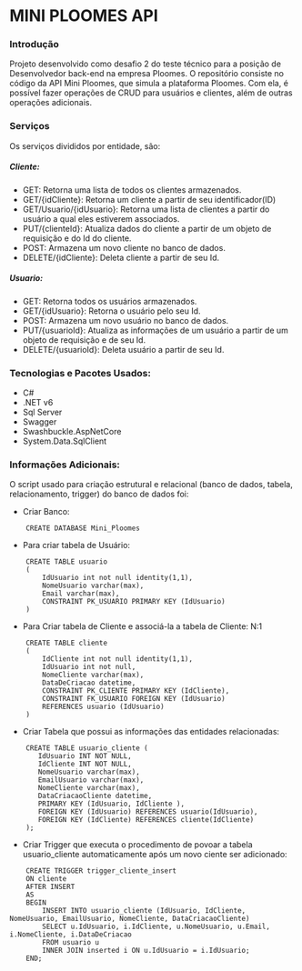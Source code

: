 
# MINI PLOOMES API

### Introdução

Projeto desenvolvido como desafio 2 do teste técnico para a posição de Desenvolvedor back-end na empresa Ploomes. O repositório consiste no código da API Mini Ploomes, que simula a plataforma Ploomes. Com ela, é possível fazer operações de CRUD para usuários e clientes, além de outras operações adicionais.

### Serviços

Os serviços divididos por entidade, são:

##### Cliente:

- GET: Retorna uma lista de todos os clientes armazenados.
- GET/{idCliente}: Retorna um cliente a partir de seu identificador(ID)
- GET/Usuario/{idUsuario}: Retorna uma lista de clientes a partir do usuário a qual eles estiverem associados.
- PUT/{clienteId}: Atualiza dados do cliente a partir de um objeto de requisição e do Id do cliente.
- POST: Armazena um novo cliente no banco de dados.
- DELETE/{idCliente}: Deleta cliente a partir de seu Id.

##### Usuario:
- GET: Retorna todos os usuários armazenados.
- GET/{idUsuario}: Retorna o usuário pelo seu Id.
- POST: Armazena um novo usuário no banco de dados.
- PUT/{usuarioId}: Atualiza as informações de um usuário a partir de um objeto de requisição e de seu Id.
- DELETE/{usuarioId}: Deleta usuário a partir de seu Id.

### Tecnologias e Pacotes Usados:


- C#
- .NET v6
- Sql Server
- Swagger
- Swashbuckle.AspNetCore
- System.Data.SqlClient

### Informações Adicionais:
O script usado para criação estrutural e relacional (banco de dados, tabela, relacionamento, trigger) do banco de dados foi:

- Criar Banco:
```
    CREATE DATABASE Mini_Ploomes
```

- Para criar tabela de Usuário:
```
    CREATE TABLE usuario 
    (
    	IdUsuario int not null identity(1,1),
    	NomeUsuario varchar(max),
    	Email varchar(max),
        CONSTRAINT PK_USUARIO PRIMARY KEY (IdUsuario)
    )
```
- Para Criar tabela de Cliente e associá-la a tabela de Cliente: N:1
```
    CREATE TABLE cliente 
    (
    	IdCliente int not null identity(1,1),
    	IdUsuario int not null,
    	NomeCliente varchar(max),
    	DataDeCriacao datetime,
        CONSTRAINT PK_CLIENTE PRIMARY KEY (IdCliente),
    	CONSTRAINT FK_USUARIO FOREIGN KEY (IdUsuario)
    	REFERENCES usuario (IdUsuario)
    )
```
- Criar Tabela que possui as informações das entidades relacionadas:
```
    CREATE TABLE usuario_cliente (
       IdUsuario INT NOT NULL,
       IdCliente INT NOT NULL,
       NomeUsuario varchar(max),
       EmailUsuario varchar(max),
       NomeCliente varchar(max),
       DataCriacaoCliente datetime,
       PRIMARY KEY (IdUsuario, IdCliente ),
       FOREIGN KEY (IdUsuario) REFERENCES usuario(IdUsuario),
       FOREIGN KEY (IdCliente) REFERENCES cliente(IdCliente)
    );
 ```   
- Criar Trigger que executa o procedimento de povoar a tabela usuario_cliente automaticamente após um novo ciente ser adicionado:

```
    CREATE TRIGGER trigger_cliente_insert
    ON cliente
    AFTER INSERT
    AS
    BEGIN
        INSERT INTO usuario_cliente (IdUsuario, IdCliente, NomeUsuario, EmailUsuario, NomeCliente, DataCriacaoCliente)
        SELECT u.IdUsuario, i.IdCliente, u.NomeUsuario, u.Email, i.NomeCliente, i.DataDeCriacao
        FROM usuario u
        INNER JOIN inserted i ON u.IdUsuario = i.IdUsuario;
    END;
    
```

